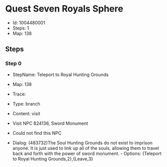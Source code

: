 # Quest Seven Royals Sphere

- Id: 1004480001
- Steps: 1
- Map: 138

## Steps

### Step 0
- StepName:  Teleport to Royal Hunting Grounds 
- Map:  138
- Trace:  
- Type:  branch
- Content:  visit
- Visit NPC 824136, Sword Monument

- Could not find this NPC
- Dialog: (483732)The Soul Hunting Grounds do not exist to imprison anyone. It is just used to link up all of the souls, allowing them to travel back and forth with the power of sword monument. - Options: {Teleport to Royal Hunting Grounds,2},{Leave,3}


